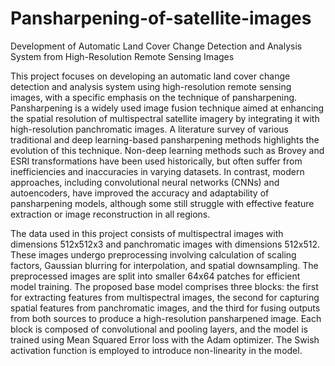 # Pansharpening-of-satellite-images
Development of Automatic Land Cover Change Detection and Analysis System from High-Resolution Remote Sensing Images

This project focuses on developing an automatic land cover change detection and analysis system using high-resolution remote sensing images, with a specific emphasis on the technique of pansharpening. Pansharpening is a widely used image fusion technique aimed at enhancing the spatial resolution of multispectral satellite imagery by integrating it with high-resolution panchromatic images. A literature survey of various traditional and deep learning-based pansharpening methods highlights the evolution of this technique. Non-deep learning methods such as Brovey and ESRI transformations have been used historically, but often suffer from inefficiencies and inaccuracies in varying datasets. In contrast, modern approaches, including convolutional neural networks (CNNs) and autoencoders, have improved the accuracy and adaptability of pansharpening models, although some still struggle with effective feature extraction or image reconstruction in all regions.

The data used in this project consists of multispectral images with dimensions 512x512x3 and panchromatic images with dimensions 512x512. These images undergo preprocessing involving calculation of scaling factors, Gaussian blurring for interpolation, and spatial downsampling. The preprocessed images are split into smaller 64x64 patches for efficient model training. The proposed base model comprises three blocks: the first for extracting features from multispectral images, the second for capturing spatial features from panchromatic images, and the third for fusing outputs from both sources to produce a high-resolution pansharpened image. Each block is composed of convolutional and pooling layers, and the model is trained using Mean Squared Error loss with the Adam optimizer. The Swish activation function is employed to introduce non-linearity in the model.